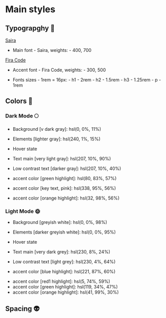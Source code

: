 # Main styles

## Typograpghy 📜

[Saira](https://fonts.google.com/specimen/Saira?category=Sans+Serif#standard-styles)
- Main font - Saira, weights:
        - 400, 700

[Fira Code](https://fonts.google.com/specimen/Fira+Code?category=Sans+Serif,Monospace&query=fira+code)
- Accent font - Fira Code, weights:
        - 300, 500

- Fonts sizes - 1rem = 16px: 
        - h1 - 2rem
        - h2 - 1.5rem
        - h3 - 1.25rem
        - p - 1rem


## Colors 🎨

### Dark Mode 🌕
  - Background [v dark gray]: hsl(0, 0%, 11%)
  - Elements [lighter gray]: hsl(240, 1%, 15%)
  - Hover state <!--- TODO ---->

  - Text main [very light gray]: hsl(207, 10%, 90%)
  - Low contrast text [darker gray]: hsl(207, 10%, 40%)

  - accent color [green highlight]: hsl(80, 83%, 57%)
  - accent color [key text, pink]: hsl(338, 95%, 56%)
  <!-- - accent color [cyan highlight]: hsl(190, 81%, 67%) -->
  - accent color [orange highlight]: hsl(32, 98%, 56%)
  <!-- - accent color [yellow highlight]: hsl(54, 70%, 68%) -->
  <!-- - accent color [violet highlight]: hsl(261, 100%, 75%) -->

### Light Mode 🌞
  - Background [greyish white]: hsl(0, 0%, 98%)
  - Elements [darker greyish white]: hsl(0, 0%, 95%)
  - Hover state <!--- TODO ---->

  - Text main [very dark grey]: hsl(230, 8%, 24%) 
  - Low contrast text [light grey]: hsl(230, 4%, 64%)

  - accent color [blue highlight]: hsl(221, 87%, 60%)
  <!-- - accent color [key text, violet]: hsl(301, 63%, 40%)  -->
  <!-- - accent color [violet highlight]:  hsl(301, 63%, 40%) -->
  - accent color [red1 highlight]: hsl(5, 74%, 59%)
  - accent color [green highlight]: hsl(119, 34%, 47%)
  - accent color [orange highlight]: hsl(41, 99%, 30%)

## Spacing 👽
  <!-- TODO -->